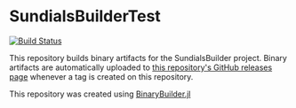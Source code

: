 # SundialsBuilderTest

[![Build Status](https://travis-ci.org/tshort/SundialsBuilderTest.svg?branch=master)](https://travis-ci.org/tshort/SundialsBuilderTest)

This repository builds binary artifacts for the SundialsBuilder project. Binary artifacts are automatically uploaded to
[this repository's GitHub releases page](https://github.com/tshort/SundialsBuilderTest/releases) whenever a tag is created
on this repository.

This repository was created using [BinaryBuilder.jl](https://github.com/JuliaPackaging/BinaryBuilder.jl)

